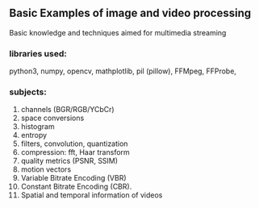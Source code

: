 ## Basic Examples of image and video processing

Basic knowledge and techniques aimed for multimedia streaming

### libraries used:
python3, numpy, opencv, mathplotlib, pil (pillow), FFMpeg, FFProbe, 

### subjects:
1. channels (BGR/RGB/YCbCr)
1. space conversions
1. histogram
1. entropy
1. filters, convolution, quantization
1. compression: fft, Haar transform
1. quality metrics (PSNR, SSIM)
1. motion vectors
1. Variable Bitrate Encoding (VBR)
1. Constant Bitrate Encoding (CBR).
1. Spatial and temporal information of videos
